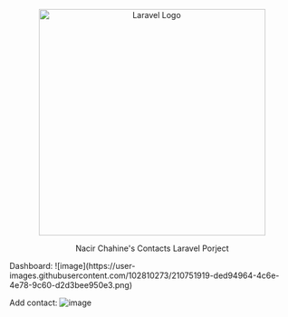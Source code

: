 <p align="center"><a href="https://laravel.com" target="_blank"><img src="https://raw.githubusercontent.com/laravel/art/master/logo-lockup/5%20SVG/2%20CMYK/1%20Full%20Color/laravel-logolockup-cmyk-red.svg" width="400" alt="Laravel Logo"></a></p>

<p align="center">
Nacir Chahine's Contacts Laravel Porject
</p>
Dashboard:
![image](https://user-images.githubusercontent.com/102810273/210751919-ded94964-4c6e-4e78-9c60-d2d3bee950e3.png)


Add contact:
![image](https://user-images.githubusercontent.com/102810273/210751088-1394e80d-1f7e-4f76-847e-fd1c5c3884e6.png)
